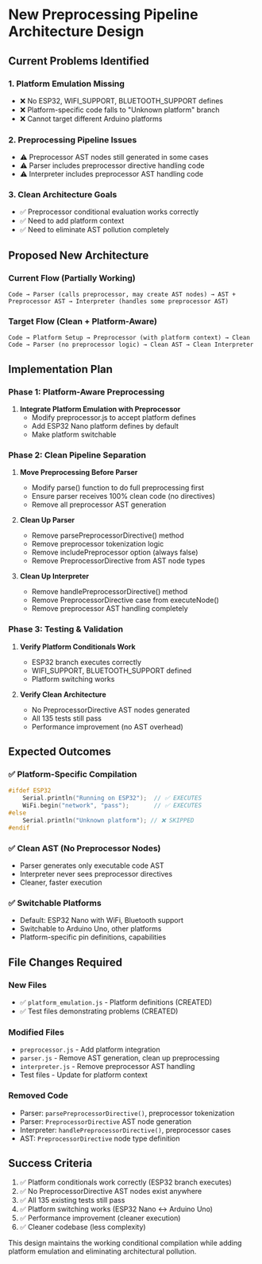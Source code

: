 # New Preprocessing Pipeline Architecture Design

## Current Problems Identified

### 1. Platform Emulation Missing
- ❌ No ESP32, WIFI_SUPPORT, BLUETOOTH_SUPPORT defines  
- ❌ Platform-specific code falls to "Unknown platform" branch
- ❌ Cannot target different Arduino platforms

### 2. Preprocessing Pipeline Issues  
- ⚠️ Preprocessor AST nodes still generated in some cases
- ⚠️ Parser includes preprocessor directive handling code
- ⚠️ Interpreter includes preprocessor AST handling code

### 3. Clean Architecture Goals
- ✅ Preprocessor conditional evaluation works correctly
- ✅ Need to add platform context
- ✅ Need to eliminate AST pollution completely

## Proposed New Architecture

### Current Flow (Partially Working)
```
Code → Parser (calls preprocessor, may create AST nodes) → AST + Preprocessor AST → Interpreter (handles some preprocessor AST)
```

### Target Flow (Clean + Platform-Aware)
```
Code → Platform Setup → Preprocessor (with platform context) → Clean Code → Parser (no preprocessor logic) → Clean AST → Clean Interpreter
```

## Implementation Plan

### Phase 1: Platform-Aware Preprocessing
1. **Integrate Platform Emulation with Preprocessor**
   - Modify preprocessor.js to accept platform defines
   - Add ESP32 Nano platform defines by default
   - Make platform switchable

### Phase 2: Clean Pipeline Separation
1. **Move Preprocessing Before Parser**
   - Modify parse() function to do full preprocessing first
   - Ensure parser receives 100% clean code (no directives)
   - Remove all preprocessor AST generation

2. **Clean Up Parser**
   - Remove parsePreprocessorDirective() method
   - Remove preprocessor tokenization logic  
   - Remove includePreprocessor option (always false)
   - Remove PreprocessorDirective from AST node types

3. **Clean Up Interpreter**
   - Remove handlePreprocessorDirective() method
   - Remove PreprocessorDirective case from executeNode()
   - Remove preprocessor AST handling completely

### Phase 3: Testing & Validation
1. **Verify Platform Conditionals Work**
   - ESP32 branch executes correctly  
   - WIFI_SUPPORT, BLUETOOTH_SUPPORT defined
   - Platform switching works

2. **Verify Clean Architecture**  
   - No PreprocessorDirective AST nodes generated
   - All 135 tests still pass
   - Performance improvement (no AST overhead)

## Expected Outcomes

### ✅ Platform-Specific Compilation
```cpp
#ifdef ESP32
    Serial.println("Running on ESP32");  // ✅ EXECUTES
    WiFi.begin("network", "pass");       // ✅ EXECUTES  
#else
    Serial.println("Unknown platform"); // ❌ SKIPPED
#endif
```

### ✅ Clean AST (No Preprocessor Nodes)
- Parser generates only executable code AST
- Interpreter never sees preprocessor directives
- Cleaner, faster execution

### ✅ Switchable Platforms
- Default: ESP32 Nano with WiFi, Bluetooth support
- Switchable to Arduino Uno, other platforms
- Platform-specific pin definitions, capabilities

## File Changes Required

### New Files
- ✅ `platform_emulation.js` - Platform definitions (CREATED)
- ✅ Test files demonstrating problems (CREATED)

### Modified Files
- `preprocessor.js` - Add platform integration
- `parser.js` - Remove AST generation, clean up preprocessing
- `interpreter.js` - Remove preprocessor AST handling
- Test files - Update for platform context

### Removed Code
- Parser: `parsePreprocessorDirective()`, preprocessor tokenization
- Parser: `PreprocessorDirective` AST node generation  
- Interpreter: `handlePreprocessorDirective()`, preprocessor cases
- AST: `PreprocessorDirective` node type definition

## Success Criteria

1. ✅ Platform conditionals work correctly (ESP32 branch executes)
2. ✅ No PreprocessorDirective AST nodes exist anywhere
3. ✅ All 135 existing tests still pass
4. ✅ Platform switching works (ESP32 Nano ↔ Arduino Uno)
5. ✅ Performance improvement (cleaner execution)
6. ✅ Cleaner codebase (less complexity)

This design maintains the working conditional compilation while adding platform emulation and eliminating architectural pollution.